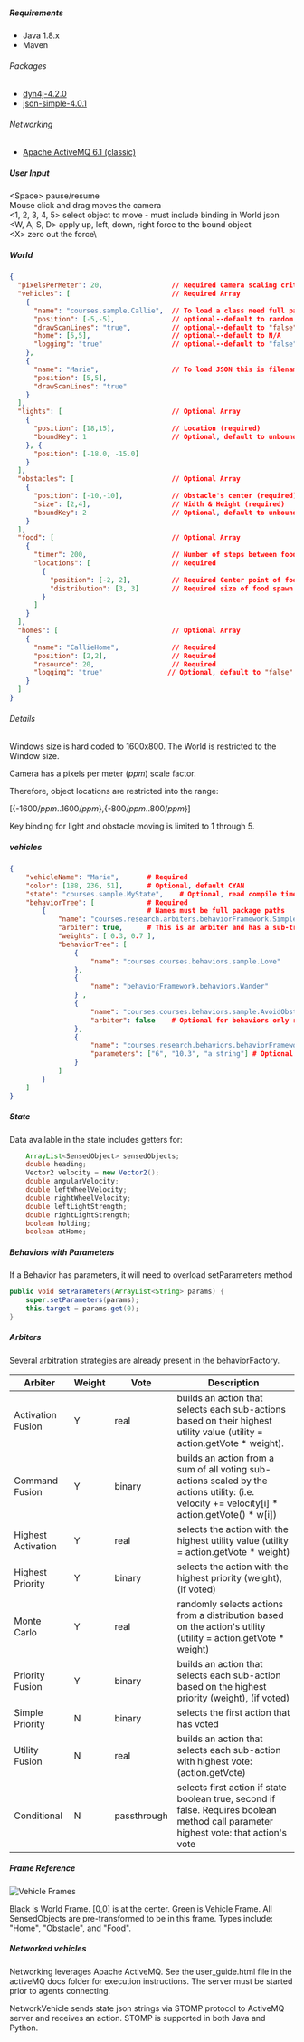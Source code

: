 
##### Requirements
- Java 1.8.x
- Maven

###### Packages
- [dyn4j-4.2.0](https://dyn4j.org/)
- [json-simple-4.0.1](https://cliftonlabs.github.io/json-simple/)

###### Networking
- [Apache ActiveMQ 6.1 (classic)](https://activemq.apache.org/)

##### User Input

\<Space> pause/resume \
Mouse click and drag moves the camera\
<1, 2, 3, 4, 5> select object to move - must include binding in World json\
<W, A, S, D> apply up, left, down, right force to the bound object\
\<X> zero out the force\

##### World
```json
{
  "pixelsPerMeter": 20,                 // Required Camera scaling critical for position
  "vehicles": [                         // Required Array
    {
      "name": "courses.sample.Callie",  // To load a class need full package name
      "position": [-5,-5],              // optional--default to random
      "drawScanLines": "true",          // optional--default to "false"
      "home": [5,5],                    // optional--default to N/A
      "logging": "true"                 // optional--default to "false" 
    },
    {
      "name": "Marie",                  // To load JSON this is filename in data folder
      "position": [5,5],
      "drawScanLines": "true"
    }
  ],
  "lights": [                           // Optional Array
    {
      "position": [18,15],              // Location (required)
      "boundKey": 1                     // Optional, default to unbound
    }, {
      "position": [-18.0, -15.0]
    }
  ],
  "obstacles": [                        // Optional Array
    {
      "position": [-10,-10],            // Obstacle's center (required)
      "size": [2,4],                    // Width & Height (required)
      "boundKey": 2                     // Optional, default to unbound
    }
  ],
  "food": [                             // Optional Array
    {
      "timer": 200,                     // Number of steps between food respawns
      "locations": [                    // Required
        {
          "position": [-2, 2],          // Required Center point of food spawn point
          "distribution": [3, 3]        // Required size of food spawn point +/- around position
        }
      ]
    }  
  ],
  "homes": [                            // Optional Array
    {
      "name": "CallieHome",             // Required
      "position": [2,2],                // Required
      "resource": 20,                   // Required
      "logging": "true"                // Optional, default to "false"
    }
  ]
}
```
###### Details

Windows size is hard coded to 1600x800. The World is restricted to the Window size.

Camera has a pixels per meter (_ppm_) scale factor.

Therefore, object locations are restricted into the range:

[{-1600/_ppm_..1600/_ppm_},{-800/_ppm_..800/_ppm_}]

Key binding for light and obstacle moving is limited to 1 through 5.

##### vehicles
```json
{
	"vehicleName": "Marie",       # Required
	"color": [188, 236, 51],      # Optional, default CYAN
    "state": "courses.sample.MyState",    # Optional, read compile time notes in MyNoOp
	"behaviorTree": [             # Required
		{                         # Names must be full package paths
			"name": "courses.research.arbiters.behaviorFramework.SimplePriority",
			"arbiter": true,      # This is an arbiter and has a sub-tree
			"weights": [ 0.3, 0.7 ],
			"behaviorTree": [
				{
					"name": "courses.courses.behaviors.sample.Love"
				},
				{
					"name": "behaviorFramework.behaviors.Wander"
				} ,
				{
					"name": "courses.courses.behaviors.sample.AvoidObstacle",
					"arbiter": false    # Optional for behaviors only required for arbiters
				},
				{
					"name": "courses.research.behaviors.behaviorFramework.NoOp",
					"parameters": ["6", "10.3", "a string"] # Optional
				}
			]
		}
	]
}
```

##### State

Data available in the state includes getters for:
```java
    ArrayList<SensedObject> sensedObjects;
    double heading;
    Vector2 velocity = new Vector2();
    double angularVelocity;
    double leftWheelVelocity;
    double rightWheelVelocity;
    double leftLightStrength;
    double rightLightStrength;
    boolean holding;
    boolean atHome;
```

##### Behaviors with Parameters

If a Behavior has parameters, it will need to overload setParameters method
```java
public void setParameters(ArrayList<String> params) {
    super.setParameters(params);
    this.target = params.get(0);
}
```
##### Arbiters
Several arbitration strategies are already present in the behaviorFactory.

|     Arbiter               |     Weight    |     Vote        |     Description                                                                                                                                          |
|---------------------------|---------------|-----------------|----------------------------------------------------------------------------------------------------------------------------------------------------------|
|     Activation Fusion     |     Y         |     real        |     builds an action that selects each sub-actions based   on their highest utility value (utility = action.getVote * weight).                           |
|     Command Fusion        |     Y         |     binary      |     builds an action from a sum of all voting sub-actions   scaled by the actions utility: (i.e. velocity += velocity[i] * action.getVote()   * w[i])    |
|     Highest Activation    |     Y         |     real        |     selects the action with the highest utility value   (utility = action.getVote * weight)                                                              |
|     Highest Priority      |     Y         |     binary      |     selects the action with the highest priority   (weight), (if voted)                                                                                  |
|     Monte Carlo           |     Y         |     real        |     randomly selects actions from a distribution based   on the action's utility (utility = action.getVote * weight)                                     |
|     Priority Fusion       |     Y         |     binary      |     builds an action that selects each sub-action based   on the highest priority (weight), (if voted)                                                   |
|     Simple Priority       |     N         |     binary      |     selects the first action that has voted                                                                                                              |
|     Utility Fusion        |     N         |     real        |     builds an action that selects each sub-action with      highest vote: (action.getVote)                                                               |
|     Conditional           |     N         |     passthrough |     selects first action if state boolean true, second if false. Requires boolean method call parameter  highest vote: that action's vote                |

##### Frame Reference

![Vehicle Frames](../developers/images/VehicleFrames.png)

Black is World Frame. [0,0] is at the center.
Green is Vehicle Frame. All SensedObjects are pre-transformed to be in this frame. Types include: "Home", "Obstacle", and "Food".

##### Networked vehicles

Networking leverages Apache ActiveMQ. See the user_guide.html file in the activeMQ docs folder for execution instructions. The server must be started prior to agents connecting.

NetworkVehicle sends state json strings via STOMP protocol to ActiveMQ server and receives an action. STOMP is supported in both Java and Python.

